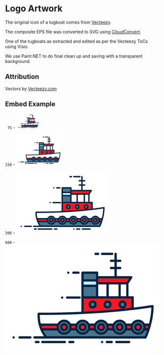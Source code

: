 # Logo Artwork

The original icon of a tugboat comes from [Vecteezy](https://www.vecteezy.com/vector-art/131644-tugboat-vector).

The composite EPS file was converted to SVG using [CloudConvert](https://cloudconvert.com/eps-to-svg).

One of the tugboats as extracted and edited as per the Vecteezy ToCs using Visio.

We use Paint.NET to do final clean up and saving with a transparent background.

## Attribution

Vectors by [Vecteezy.com](http://www.Vecteezy.com/)

## Embed Example

` 75` - ![tug logo](tug-logo-trans-75.png)

`150` - ![tug logo](tug-logo-trans-150.png)

`300` - ![tug logo](tug-logo-trans-300.png)

`600` - ![tug logo](tug-logo-trans-600.png)
